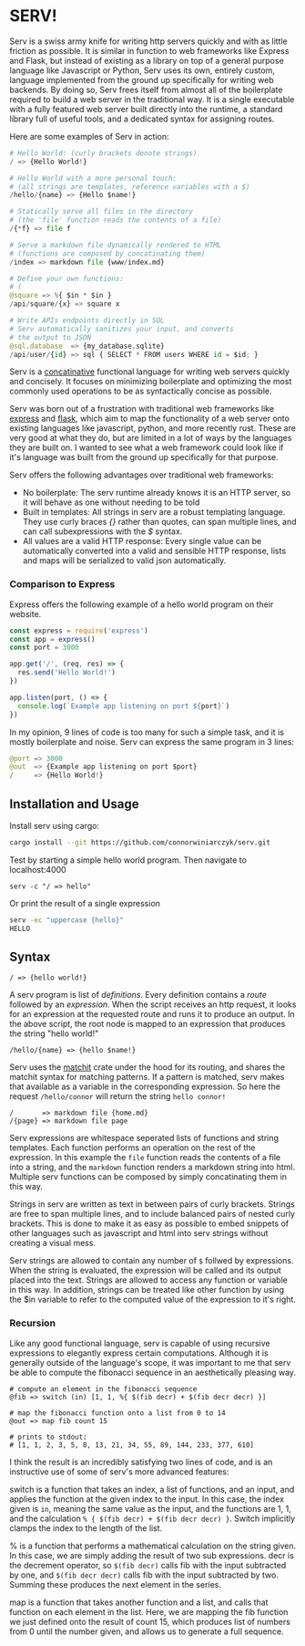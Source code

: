 # SERV!

Serv is a swiss army knife for writing http servers quickly and with as
little friction as possible. It is similar in function to web frameworks like Express
and Flask, but instead of existing as a library on top of a general purpose
language like Javascript or Python, Serv uses its own,
entirely custom, language implemented from the
ground up specifically for writing web backends.
By doing so, Serv
frees itself from almost all of the boilerplate required to build a web server
in the traditional way. It is a single executable with a fully featured web
server built directly into the runtime, a standard library full of useful
tools, and a dedicated syntax for assigning routes.

Here are some examples of Serv in action:

```python
# Hello World: (curly brackets denote strings)
/ => {Hello World!}

# Hello World with a more personal touch:
# (all strings are templates, reference variables with a $)
/hello/{name} => {Hello $name!}

# Statically serve all files in the directory
# (the 'file' function reads the contents of a file)
/{*f} => file f

# Serve a markdown file dynamically rendered to HTML
# (functions are composed by concatinating them)
/index => markdown file {www/index.md}

# Define your own functions:
# (
@square => %{ $in * $in }
/api/square/{x} => square x

# Write APIs endpoints directly in SQL
# Serv automatically sanitizes your input, and converts
# the output to JSON
@sql.database  => {my_database.sqlite}
/api/user/{id} => sql { SELECT * FROM users WHERE id = $id; }
```

Serv is a
[concatinative](https://en.wikipedia.org/wiki/Concatenative_programming_language)
functional language for writing web servers quickly and concisely.  It focuses
on minimizing boilerplate and optimizing the most commonly used operations
to be as syntactically concise as possible.

Serv was born out of a frustration with traditional web frameworks like
[express]() and [flask](), which aim to map the functionality of a web
server onto existing languages like javascript, python, and more recently
rust. These are very good at what they do, but are limited in a lot of ways
by the languages they are built on. I wanted to see what a web framework
could look like if it's language was built from the ground up specifically
for that purpose.

Serv offers the following advantages over traditional web frameworks:

- No boilerplate: The serv runtime already knows it is an HTTP server, so it will behave as one without needing to be told
- Built in templates: All strings in serv are a robust templating language. They use curly braces *{}* rather than quotes,
  can span multiple lines, and can call subexpressions with the *$* syntax.
- All values are a valid HTTP response: Every single value can be automatically converted into a valid and sensible HTTP response,
  lists and maps will be serialized to valid json automatically.

### Comparison to Express

Express offers the following example of a hello world program
on their website.

```javascript
const express = require('express')
const app = express()
const port = 3000

app.get('/', (req, res) => {
  res.send('Hello World!')
})

app.listen(port, () => {
  console.log(`Example app listening on port ${port}`)
})
```

In my opinion, 9 lines of code is too many for such a simple
task, and it is mostly boilerplate and noise. Serv can express
the same program in 3 lines:

```python
@port => 3000
@out  => {Example app listening on port $port}
/     => {Hello World!}
```

## Installation and Usage

Install serv using cargo:

```bash
cargo install --git https://github.com/connorwiniarczyk/serv.git
```

Test by starting a simple hello world program. Then
navigate to localhost:4000

```
serv -c "/ => hello"
```

Or print the result of a single expression

```bash
serv -ec "uppercase {hello}"
HELLO
```
## Syntax

```
/ => {hello world!}
```

A serv program is list of *definitions*. Every definition contains a *route*
followed by an *expression*. When the script receives
an http request, it looks for an expression at the requested route and runs
it to produce an output. In the above script, the root node is mapped to an
expression that produces the string "hello world!"

```
/hello/{name} => {hello $name!}
```

Serv uses the [matchit](https://github.com/ibraheemdev/matchit) crate
under the hood for its routing, and shares the matchit syntax for matching
patterns. If a pattern is matched, serv makes that available as a variable
in the corresponding expression. So here the request `/hello/connor` will
return the string `hello connor!`

```
/       => markdown file {home.md}
/{page} => markdown file page
```

Serv expressions are whitespace seperated lists of functions and
string templates.  Each function performs an operation on the rest of the
expression. In this example the `file` function reads the contents of a file
into a string, and the `markdown` function renders a markdown string into
html. Multiple serv functions can be composed by simply concatinating them
in this way.

Strings in serv are written as text in between pairs of curly brackets. Strings
are free to span multiple lines, and to include balanced pairs of nested
curly brackets.  This is done to make it as easy as possible to embed
snippets of other languages such as javascript and html into serv strings
without creating a visual mess.

Serv strings are allowed to contain any number of `$` follwed by
expressions. When the string is evaluated, the expression will be called and
its output placed into the text. Strings are allowed to access any function
or variable in this way.  In addition, strings can be treated like other
function by using the $in variable to refer to the computed value of the
expression to it's right.


### Recursion

Like any good functional language, serv is capable of using recursive
expressions to elegantly express certain computations. Although it is
generally outside of the language's scope, it was important to me that serv
be able to compute the fibonacci sequence in an aesthetically pleasing way.

```
# compute an element in the fibonacci sequence
@fib => switch (in) [1, 1, %{ $(fib decr) + $(fib decr decr) }]

# map the fibonacci function onto a list from 0 to 14
@out => map fib count 15

# prints to stdout:
# [1, 1, 2, 3, 5, 8, 13, 21, 34, 55, 89, 144, 233, 377, 610]
```

I think the result is an incredibly satisfying two lines of code, and is
an instructive use of some of serv's more advanced features:

switch is a function that takes an index, a list of functions, and an input,
and applies the function at the given index to the input.  In this case, the
index given is `in`, meaning the same value as the input, and the functions
are 1, 1, and the calculation `% { $(fib decr) + $(fib decr decr) }`. Switch
implicitly clamps the index to the length of the list.

% is a function that performs a mathematical calculation on the
string given. In this case, we are simply adding the result of two sub
expressions. decr is the decrement operator, so `$(fib decr)` calls fib with
the input subtracted by one, and `$(fib decr decr)` calls fib with the input
subtracted by two. Summing these produces the next element in the series.

map is a function that takes another function and a list, and calls that
function on each element in the list. Here, we are mapping the fib function
we just defined onto the result of count 15, which produces list of numbers
from 0 until the number given, and allows us to generate a full sequence.
